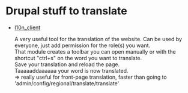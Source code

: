 Drupal stuff to translate
========================

* [l10n_client](https://drupal.org/project/l10n_client )

  A very useful tool for the translation of the website. Can be used by everyone, just add permission for the role(s) you want.  
  That module creates a toolbar you can open manually or with the shortcut "ctrl+s" on the word you want to translate.   
  Save your translation and reload the page.  
  Taaaaaddaaaaaa your word is now translated.  
  => really useful for front-page translation, faster than going to 'admin/config/regional/translate/translate'  
